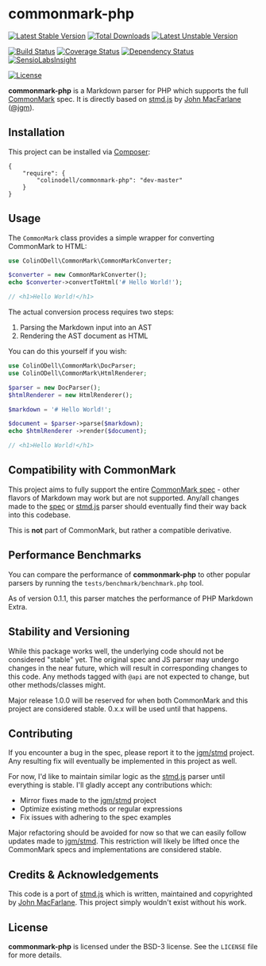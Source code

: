 # commonmark-php #

[![Latest Stable Version](https://poser.pugx.org/colinodell/commonmark-php/v/stable.svg)](https://packagist.org/packages/colinodell/commonmark-php)
[![Total Downloads](https://poser.pugx.org/colinodell/commonmark-php/downloads.svg)](https://packagist.org/packages/colinodell/commonmark-php)
[![Latest Unstable Version](https://poser.pugx.org/colinodell/commonmark-php/v/unstable.svg)](https://packagist.org/packages/colinodell/commonmark-php)


[![Build Status](https://travis-ci.org/colinodell/commonmark-php.svg?branch=master)](https://travis-ci.org/colinodell/commonmark-php)
[![Coverage Status](https://img.shields.io/coveralls/colinodell/commonmark-php.svg)](https://coveralls.io/r/colinodell/commonmark-php?branch=code-coverage)
[![Dependency Status](https://www.versioneye.com/user/projects/5411a6c84cd160cf2c000263/badge.svg?style=flat)](https://www.versioneye.com/user/projects/5411a6c84cd160cf2c000263)
[![SensioLabsInsight](https://insight.sensiolabs.com/projects/6250954a-f9e8-4e49-bb17-ec24b006e33b/mini.png)](https://insight.sensiolabs.com/projects/6250954a-f9e8-4e49-bb17-ec24b006e33b)


[![License](https://poser.pugx.org/colinodell/commonmark-php/license.svg)](https://packagist.org/packages/colinodell/commonmark-php)

**commonmark-php** is a Markdown parser for PHP which supports the full [CommonMark] spec.  It is directly based on [stmd.js] by [John MacFarlane] \([@jgm]\).

## Installation ##

This project can be installed via [Composer]:

    {
        "require": {
            "colinodell/commonmark-php": "dev-master"
        }
    }

## Usage ##

The `CommonMark` class provides a simple wrapper for converting CommonMark to HTML:

```php
use ColinODell\CommonMark\CommonMarkConverter;

$converter = new CommonMarkConverter();
echo $converter->convertToHtml('# Hello World!');

// <h1>Hello World!</h1>
```

The actual conversion process requires two steps:

 1. Parsing the Markdown input into an AST
 2. Rendering the AST document as HTML

You can do this yourself if you wish:

```php
use ColinODell\CommonMark\DocParser;
use ColinODell\CommonMark\HtmlRenderer;

$parser = new DocParser();
$htmlRenderer = new HtmlRenderer();

$markdown = '# Hello World!';

$document = $parser->parse($markdown);
echo $htmlRenderer ->render($document);

// <h1>Hello World!</h1>
```

## Compatibility with CommonMark ##

This project aims to fully support the entire [CommonMark spec] - other flavors of Markdown may work but are not supported.  Any/all changes made to the [spec][CommonMark spec] or [stmd.js] parser should eventually find their way back into this codebase.

This is **not** part of CommonMark, but rather a compatible derivative.

## Performance Benchmarks ##

You can compare the performance of **commonmark-php** to other popular parsers by running the `tests/benchmark/benchmark.php` tool.

As of version 0.1.1, this parser matches the performance of PHP Markdown Extra.

## Stability and Versioning ##

While this package works well, the underlying code should not be considered "stable" yet.  The original spec and JS parser may undergo changes in the near future, which will result in corresponding changes to this code.  Any methods tagged with `@api` are not expected to change, but other methods/classes might.

Major release 1.0.0 will be reserved for when both CommonMark and this project are considered stable. 0.x.x will be used until that happens.

## Contributing ##

If you encounter a bug in the spec, please report it to the [jgm/stmd] project.  Any resulting fix will eventually be implemented in this project as well.

For now, I'd like to maintain similar logic as the [stmd.js] parser until everything is stable.  I'll gladly accept any contributions which:

 * Mirror fixes made to the [jgm/stmd] project
 * Optimize existing methods or regular expressions
 * Fix issues with adhering to the spec examples

Major refactoring should be avoided for now so that we can easily follow updates made to [jgm/stmd].  This restriction will likely be lifted once the CommonMark specs and implementations are considered stable.

## Credits & Acknowledgements ##

This code is a port of [stmd.js] which is written, maintained and copyrighted by [John MacFarlane].  This project simply wouldn't exist without his work.

## License ##

**commonmark-php** is licensed under the BSD-3 license.  See the `LICENSE` file for more details.

[CommonMark]: http://commonmark.org/
[CommonMark spec]: http://spec.commonmark.org/
[stmd.js]: https://github.com/jgm/stmd/blob/master/js/stmd.js
[John MacFarlane]: http://johnmacfarlane.net
[@jgm]: https://github.com/jgm
[jgm/stmd]: https://github.com/jgm/stmd
[Composer]: https://getcomposer.org/
